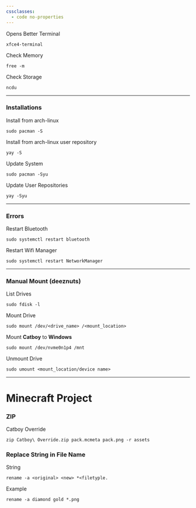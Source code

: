```yaml
---
cssclasses:
  - code no-properties
---
```

Opens Better Terminal
```
xfce4-terminal
```
Check Memory
```
free -m
```
Check Storage
```
ncdu
```
- - -
### Installations
Install from arch-linux
```
sudo pacman -S
```
Install from arch-linux user repository
```
yay -S
```
Update System
```
sudo pacman -Syu
```
Update User Repositories
```
yay -Syu
```
- - -
### Errors
Restart Bluetooth
```
sudo systemctl restart bluetooth 
```
Restart Wifi Manager
```
sudo systemctl restart NetworkManager
```
- - -
### Manual Mount (deeznuts)
List Drives
```
sudo fdisk -l
```
Mount Drive
```
sudo mount /dev/<drive_name> /<mount_location>
```
Mount **Catboy** to **Windows**
```
sudo mount /dev/nvme0n1p4 /mnt
```
Unmount Drive
```
sudo umount <mount_location/device name>
```
---
# Minecraft Project
### ZIP
Catboy Override
```
zip Catboy\ Override.zip pack.mcmeta pack.png -r assets
```
### Replace String in File Name
String
```
rename -a <original> <new> *<filetyple.
```
Example
```
rename -a diamond gold *.png
```